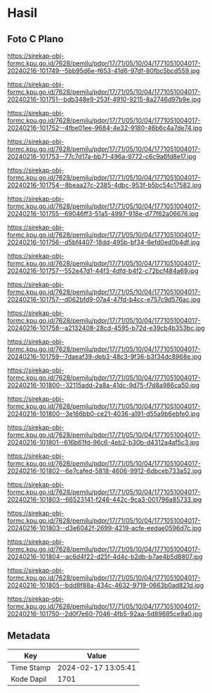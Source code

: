 # Hasil

## Foto C Plano

https://sirekap-obj-formc.kpu.go.id/7628/pemilu/pdpr/17/71/05/10/04/1771051004017-20240216-101749--5bb95d6e-f653-41d6-97df-80fbc5bcd559.jpg

https://sirekap-obj-formc.kpu.go.id/7628/pemilu/pdpr/17/71/05/10/04/1771051004017-20240216-101751--bdb348e9-253f-4910-9215-8a2746d97b9e.jpg

https://sirekap-obj-formc.kpu.go.id/7628/pemilu/pdpr/17/71/05/10/04/1771051004017-20240216-101752--4fbe01ee-9684-4e32-9180-46b6c4a7de74.jpg

https://sirekap-obj-formc.kpu.go.id/7628/pemilu/pdpr/17/71/05/10/04/1771051004017-20240216-101753--77c7d17a-bb71-496a-9772-c6c9a6fd8e17.jpg

https://sirekap-obj-formc.kpu.go.id/7628/pemilu/pdpr/17/71/05/10/04/1771051004017-20240216-101754--8beaa27c-2385-4dbc-953f-b5bc54c17582.jpg

https://sirekap-obj-formc.kpu.go.id/7628/pemilu/pdpr/17/71/05/10/04/1771051004017-20240216-101755--69046ff3-51a5-4997-918e-d77f62a06676.jpg

https://sirekap-obj-formc.kpu.go.id/7628/pemilu/pdpr/17/71/05/10/04/1771051004017-20240216-101756--d5bf4407-18dd-495b-bf34-6efd0ed0b4df.jpg

https://sirekap-obj-formc.kpu.go.id/7628/pemilu/pdpr/17/71/05/10/04/1771051004017-20240216-101757--552e47d1-44f3-4dfd-b4f2-c72bcf484a69.jpg

https://sirekap-obj-formc.kpu.go.id/7628/pemilu/pdpr/17/71/05/10/04/1771051004017-20240216-101757--d062bfd9-07a4-47fd-b4cc-e757c9d576ac.jpg

https://sirekap-obj-formc.kpu.go.id/7628/pemilu/pdpr/17/71/05/10/04/1771051004017-20240216-101758--a2132408-28cd-4595-b72d-e39cb4b353bc.jpg

https://sirekap-obj-formc.kpu.go.id/7628/pemilu/pdpr/17/71/05/10/04/1771051004017-20240216-101759--7daeaf39-deb3-48c3-9f36-b3f34dc8968e.jpg

https://sirekap-obj-formc.kpu.go.id/7628/pemilu/pdpr/17/71/05/10/04/1771051004017-20240216-101800--32115add-2a8a-41dc-9d75-f7d8a986ca50.jpg

https://sirekap-obj-formc.kpu.go.id/7628/pemilu/pdpr/17/71/05/10/04/1771051004017-20240216-101800--3e166bb0-ce21-4036-a191-d55a9b6ebfe0.jpg

https://sirekap-obj-formc.kpu.go.id/7628/pemilu/pdpr/17/71/05/10/04/1771051004017-20240216-101801--616b61fd-96c6-4eb2-b30b-d4312a4af5c3.jpg

https://sirekap-obj-formc.kpu.go.id/7628/pemilu/pdpr/17/71/05/10/04/1771051004017-20240216-101802--6e7cafed-5818-4606-9912-6dbceb733a52.jpg

https://sirekap-obj-formc.kpu.go.id/7628/pemilu/pdpr/17/71/05/10/04/1771051004017-20240216-101803--66523141-f246-442c-9ca3-001796a85733.jpg

https://sirekap-obj-formc.kpu.go.id/7628/pemilu/pdpr/17/71/05/10/04/1771051004017-20240216-101803--d3e6042f-2699-4219-acfe-eedae0596d7c.jpg

https://sirekap-obj-formc.kpu.go.id/7628/pemilu/pdpr/17/71/05/10/04/1771051004017-20240216-101804--ac6d4f22-d25f-4d4c-b2db-b7ae4b5d8807.jpg

https://sirekap-obj-formc.kpu.go.id/7628/pemilu/pdpr/17/71/05/10/04/1771051004017-20240216-101805--bdd8f88a-434c-4632-9719-0663b0ad821d.jpg

https://sirekap-obj-formc.kpu.go.id/7628/pemilu/pdpr/17/71/05/10/04/1771051004017-20240216-101750--2d0f7e60-7046-4fb5-92aa-5d89685ce9a0.jpg


## Metadata

| Key        | Value               |
| ---------- | ------------------- |
| Time Stamp | 2024-02-17 13:05:41 |
| Kode Dapil | 1701                |



